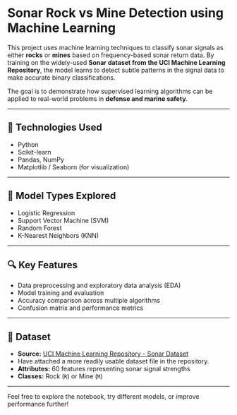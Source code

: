 # Sonar Rock vs Mine Detection using Machine Learning

This project uses machine learning techniques to classify sonar signals as either **rocks** or **mines** based on frequency-based sonar return data. By training on the widely-used **Sonar dataset from the UCI Machine Learning Repository**, the model learns to detect subtle patterns in the signal data to make accurate binary classifications.

The goal is to demonstrate how supervised learning algorithms can be applied to real-world problems in **defense and marine safety**.

---

## 🚀 Technologies Used

- Python  
- Scikit-learn  
- Pandas, NumPy  
- Matplotlib / Seaborn (for visualization)

---

## 🤖 Model Types Explored

- Logistic Regression  
- Support Vector Machine (SVM)  
- Random Forest  
- K-Nearest Neighbors (KNN)

---

## 🔍 Key Features

- Data preprocessing and exploratory data analysis (EDA)  
- Model training and evaluation  
- Accuracy comparison across multiple algorithms  
- Confusion matrix and performance metrics

---

## 📁 Dataset

- **Source:** [UCI Machine Learning Repository - Sonar Dataset](https://archive.ics.uci.edu/ml/datasets/connectionist+bench+(sonar,+mines+vs.+rocks))
- Have attached a more readily usable dataset file in the repository.
- **Attributes:** 60 features representing sonar signal strengths  
- **Classes:** Rock (`R`) or Mine (`M`)

---

Feel free to explore the notebook, try different models, or improve performance further!
